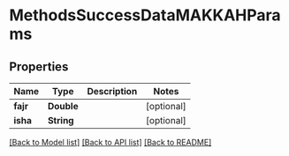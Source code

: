 # MethodsSuccessDataMAKKAHParams

## Properties
Name | Type | Description | Notes
------------ | ------------- | ------------- | -------------
**fajr** | **Double** |  | [optional] 
**isha** | **String** |  | [optional] 

[[Back to Model list]](../README.md#documentation-for-models) [[Back to API list]](../README.md#documentation-for-api-endpoints) [[Back to README]](../README.md)


